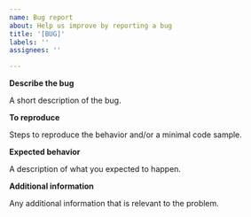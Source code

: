 ```yaml
---
name: Bug report
about: Help us improve by reporting a bug
title: '[BUG]'
labels: ''
assignees: ''

---
```


**Describe the bug**

A short description of the bug.

**To reproduce**

Steps to reproduce the behavior and/or a minimal code sample.

**Expected behavior**

A description of what you expected to happen.

**Additional information**

Any additional information that is relevant to the problem.
